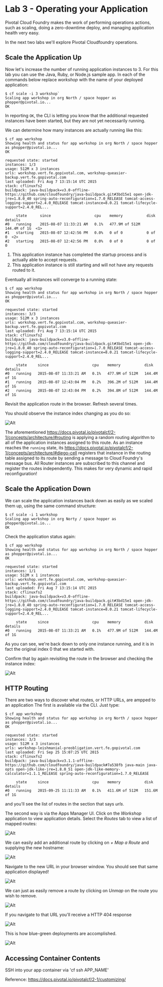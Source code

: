 # Lab 3 - Operating your Application

Pivotal Cloud Foundry makes the work of performing operations actions, such as scaling, doing a zero-downtime deploy, and managing application health very easy.

In the next two labs we'll explore Pivotal Cloudfoundry operations.

## Scale the Application Up

Now let's increase the number of running application instances to 3.  For this lab you can use the Java, Ruby, or Node.js sample app.  In each of the commands below replace _workshop_ with the name of your deployed application:

~~~~
$ cf scale -i 3 workshop`
Scaling app workshop in org North / space hopper as phopper@pivotal.io...
OK
~~~~

In reporting `OK`, the CLI is letting you know that the additional requested instances have been started, but they are not yet necessarily running.

We can determine how many instances are actually running like this:

~~~~
$ cf app workshop
Showing health and status for app workshop in org North / space hopper as phopper@pivotal.io...
OK

requested state: started
instances: 1/3
usage: 512M x 3 instances
urls: workshop.vert.fe.gopivotal.com, workshop-queasier-backup.vert.fe.gopivotal.com
last uploaded: Fri Aug 7 13:15:14 UTC 2015
stack: cflinuxfs2
buildpack: java-buildpack=v3.0-offline-https://github.com/cloudfoundry/java-buildpack.git#3bd15e1 open-jdk-jre=1.8.0_40 spring-auto-reconfiguration=1.7.0_RELEASE tomcat-access-logging-support=2.4.0_RELEASE tomcat-instance=8.0.21 tomcat-lifecycle-support=2.4.0_REL...

     state      since                    cpu    memory           disk           details
#0   running    2015-08-07 11:33:21 AM   0.1%   477.9M of 512M   144.4M of 1G  <1>
#1   starting   2015-08-07 12:42:56 PM   0.0%   0 of 0           0 of 0  <2>
#2   starting   2015-08-07 12:42:56 PM   0.0%   0 of 0           0 of 0
~~~~
1. This application instance has completed the startup process and is actually able to accept requests.
2. This application instance is still starting and will not have any requests routed to it.

Eventually all instances will converge to a running state:

~~~~
$ cf app workshop
Showing health and status for app workshop in org North / space hopper as phopper@pivotal.io...
OK

requested state: started
instances: 3/3
usage: 512M x 3 instances
urls: workshop.vert.fe.gopivotal.com, workshop-queasier-backup.vert.fe.gopivotal.com
last uploaded: Fri Aug 7 13:15:14 UTC 2015
stack: cflinuxfs2
buildpack: java-buildpack=v3.0-offline-https://github.com/cloudfoundry/java-buildpack.git#3bd15e1 open-jdk-jre=1.8.0_40 spring-auto-reconfiguration=1.7.0_RELEASE tomcat-access-logging-support=2.4.0_RELEASE tomcat-instance=8.0.21 tomcat-lifecycle-support=2.4.0_REL...

     state     since                    cpu    memory           disk           details
#0   running   2015-08-07 11:33:21 AM   0.1%   477.9M of 512M   144.4M of 1G
#1   running   2015-08-07 12:43:04 PM   0.2%   396.2M of 512M   144.4M of 1G
#2   running   2015-08-07 12:43:04 PM   0.2%   394.8M of 512M   144.4M of 1G
~~~~

Revisit the application route in the browser.
Refresh several times.

You should observe the instance index changing as you do so:

![Alt](lab.png)

The aforementioned https://docs.pivotal.io/pivotalcf/2-1/concepts/architecture/#routing is applying a random routing algorithm to all of the application instances assigned to this route.
As an instance reaches the `running` state, its https://docs.pivotal.io/pivotalcf/2-1/concepts/architecture/#diego-cell registers that instance in the routing table assigned to its route by sending a message to Cloud Foundry's message bus.
All Router instances are subscribed to this channel and register the routes independently. This makes for very dynamic and rapid reconfiguration!

## Scale the Application Down

We can scale the application instances back down as easily as we scaled them up, using the same command structure:
~~~~
$ cf scale -i 1 workshop
Scaling app workshop in org Norty / space hopper as phopper@pivotal.io...
OK
~~~~

Check the application status again:
~~~~
$ cf app workshop
Showing health and status for app workshop in org North / space hopper as phopper@pivotal.io...
OK

requested state: started
instances: 1/1
usage: 512M x 1 instances
urls: workshop.vert.fe.gopivotal.com, workshop-queasier-backup.vert.fe.gopivotal.com
last uploaded: Fri Aug 7 13:15:14 UTC 2015
stack: cflinuxfs2
buildpack: java-buildpack=v3.0-offline-https://github.com/cloudfoundry/java-buildpack.git#3bd15e1 open-jdk-jre=1.8.0_40 spring-auto-reconfiguration=1.7.0_RELEASE tomcat-access-logging-support=2.4.0_RELEASE tomcat-instance=8.0.21 tomcat-lifecycle-support=2.4.0_REL...

     state     since                    cpu    memory           disk           details
#0   running   2015-08-07 11:33:21 AM   0.1%   477.9M of 512M   144.4M of 1G
~~~~

As you can see, we're back down to only one instance running, and it is in fact the original index 0 that we started with.

Confirm that by again revisiting the route in the browser and checking the instance index:

![Alt](lab1.png)

## HTTP Routing

There are two ways to discover what routes, or HTTP URLs, are ampped to an application
The first is available via the CLI. Just type:

~~~~
$ cf app workshop
Showing health and status for app workshop in org North / space hopper as phopper@pivotal.io...
OK

requested state: started
instances: 3/3
usage: 512M x 3 instances
urls: workshop-leishmanial-preobligation.vert.fe.gopivotal.com
last uploaded: Fri Sep 25 15:07:25 UTC 2015
stack: cflinuxfs2
buildpack: java-buildpack=v3.1.1-offline-https://github.com/cloudfoundry/java-buildpack#7a538fb java-main java-opts open-jdk-like-jre=1.8.0_51 open-jdk-like-memory-calculator=1.1.1_RELEASE spring-auto-reconfiguration=1.7.0_RELEASE

     state     since                    cpu    memory           disk           details
#0   running   2015-09-25 11:11:33 AM   0.1%   411.6M of 512M   151.6M of 1G
~~~~

and you'll see the list of routes in the section that says _urls_.

The second way is via the Apps Manager UI.  Click on the _Workshop_ application to view application details.  Select the _Routes_ tab to view a list of mapped routes:

![Alt](lab2.png)

We can easily add an additional route by clicking on _+ Map a Route_ and supplying the new hostname:

![Alt](lab3.png)

Navigate to the new URL in your browser window.  You should see that same application displayed!

![Alt](lab4.png)

We can just as easily remove a route by clicking on _Unmap_ on the route you wish to remove.

![Alt](lab5.png)

If you navigate to that URL you'll receive a HTTP 404 response

![Alt](lab6.png)

This is how blue-green deployments are accomplished.

![Alt](blue-green.png)

## Accessing Container Contents

SSH into your app container via 'cf ssh APP_NAME' 

Reference: https://docs.pivotal.io/pivotalcf/2-1/customizing/
